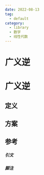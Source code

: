 ```yaml
---
date: 2022-08-13
tag:
  - default
category:
  - library
  - 数学
  - 线性代数
---
```


# 广义逆

# 广义逆


## 定义

## 方案

## 参考

##### 引文
##### 脚注

